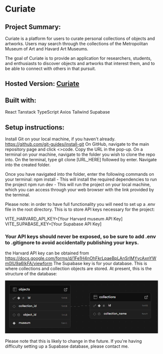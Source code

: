 # Curiate

## Project Summary:
Curiate is a platform for users to curate personal collections of objects and artworks. Users may search through the collections of the Metropolitan Museum of Art and Havard Art Museums.

The goal of Curiate is to provide an application for researchers, students, and enthusiasts to discover objects and artworks that interest them, and to be able to connect with others in that pursuit.

## Hosted Version: [Curiate](https://curiate.netlify.app/)

## Built with:
React
Tanstack
TypeScript
Axios
Tailwind
Supabase


## Setup instructions:
Install Git on your local machine, if you haven't already. https://github.com/git-guides/install-git
On GitHub, navigate to the main repository page and click <>code. Copy the URL in the pop-up.
On a terminal on your machine, navigate to the folder you wish to clone the repo into.
On the terminal, type git clone [URL_HERE] followed by enter.
Navigate into the created folder.

Once you have navigated into the folder, enter the following commands on your terminal:
npm install - This will install the required dependencies to run the project
npm run dev - This will run the project on your local machine, which you can access through your web browser with the link provided by the terminal.

Please note: in order to have full functionality you will need to set up a .env file in the root directory. This is to store API keys necessary for the project:

VITE_HARVARD_API_KEY=[Your Harvard museum API Key]
VITE_SUPABASE_KEY=[Your Supabase API Key]

### Your API keys should never be exposed, so be sure to add .env to .gitignore to avoid accidentally publishing your keys.

the Harvard API key can be obtained from https://docs.google.com/forms/d/1Fe1H4nOhFkrLpaeBpLAnSrIMYvcAxnYWm0IU9a6IkFA/viewform
The Supabase key is for your database. This is where collections and collection objects are stored. At present, this is the structure of the database:

![database structure](/public/database_structure.PNG)

Please note that this is likely to change in the future. If you're having difficulty setting up a Supabase database, please contact me.
